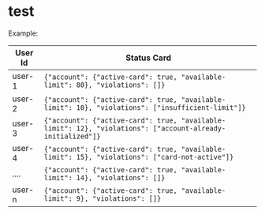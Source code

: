 # test

  Example:
  
| User Id	            		|		Status Card       		|
| ---------------------------   |-------------------------------|
|		user-1			 		|`{"account": {"active-card": true, "available-limit": 80}, "violations": []}`|
|		user-2         			|`{"account": {"active-card": true, "available-limit": 10}, "violations": ["insufficient-limit"]}`|           
|		user-3					|`{"account": {"active-card": true, "available-limit": 12}, "violations": ["account-already-initialized"]}`|
|		user-4					|`{"account": {"active-card": true, "available-limit": 15}, "violations": ["card-not-active"]}`|
|		....					|`{"account": {"active-card": true, "available-limit": 14}, "violations": []}`|
|		user-n					|`{"account": {"active-card": true, "available-limit": 9}, "violations": []}`|
